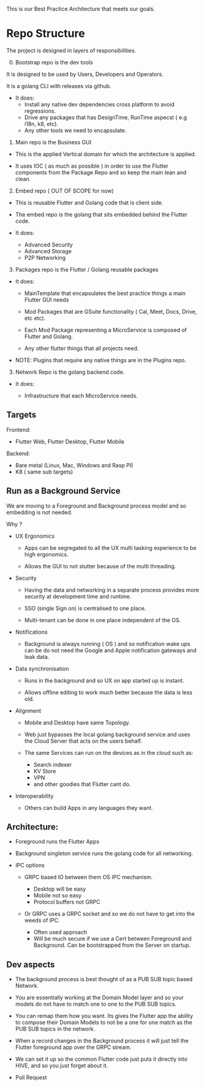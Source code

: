 
This is our Best Practice Architecture that meets our goals.



# Repo Structure

The project is designed in layers of responsibilities.

0. Bootstrap repo is the dev tools

It is designed to be used by Users, Developers and Operators.

It is a golang CLI with releases via github.

- It does:
	- Install any native dev dependencies cross platform to avoid regressions.
	- Drive any packages that has DesignTime, RunTime aspecst ( e.g i18n, k8, etc).
	- Any other tools we need to encapsulate.

1. Main repo is the Business GUI

- This is the applied Vertical domain for which the architecture is applied.

- It uses IOC ( as much as possible ) in order to use the Flutter components from the Package Repo and so keep the main lean and clean.


2. Embed repo ( OUT OF SCOPE for now)

- This is reusable Flutter and Golang code that is client side.

- The embed repo is the golang that sits embedded behind the Flutter code. 

- It does:
	- Advanced Security
	- Advanced Storage
	- P2P Networking

3. Packages repo is the Flutter / Golang reusable packages

- It does:

	- MainTemplate that encapsulates the best practice things a main Flutter GUI needs

	- Mod Packages that are GSuite functionality ( Cal, Meet, Docs, Drive, etc etc).
	- Each Mod Package representing a MicroService is composed of Flutter and Golang.

	- Any other flutter things that all projects need.

* NOTE: Plugins that require any native things are in the Plugins repo.

3. Network Repo is the golang backend code.

- It does:

	- Infrastructure that each MicroService needs.

## Targets

Frontend:
- Flutter Web, Flutter Desktop, Flutter Mobile

Backend:
- Bare metal (Linux, Mac, Windows and Rasp PI)
- K8 ( same sub targets)



## Run as a Background Service

We are moving to a Foreground and Background process model and so embedding is not needed.

Why ? 

- UX Ergonomics

	- Apps can be segregated to all the UX multi tasking experience to be high ergonomics.

	- Allows the GUI to not stutter because of the multi threading.

- Security

	- Having the data and networking in a separate process provides more security at development time and runtime. 

	- SSO (single Sign on) is centralised to one place.

	- Multi-tenant can be done in one place independent of the OS.

- Notifications

	- Background is always running ( OS ) and so notification wake ups can be do not need the Google and Apple notification gateways and leak data.

- Data synchronisation

	- Runs in the background and so UX on app started up is instant.
  
	- Allows offline editing to work much better because the data is less old.

- Alignment

	- Mobile and Desktop have same Topology.
	
	- Web just bypasses the local golang background service and uses the Cloud Server that acts on the users behalf.

	- The same Services can run on the devices as in the cloud such as:
		- Search indexer
		- KV Store
		- VPN 
		- and other goodies that Flutter cant do.

- Interoperability

	- Others can build Apps in any languages they want.


## Architecture:

- Foreground runs the Flutter Apps
- Background singleton service runs the golang code for all networking.
- IPC options

	- GRPC based IO between them OS IPC mechanism.
		- Desktop will be easy
  		- Mobile not so easy
		- Protocol buffers not GRPC

  	- Or GRPC uses a GRPC socket and so we do not have to get into the weeds of IPC.
    	- Often used approach
    	- Will be much secure if we use a Cert between Foreground and Background. Can be bootstrapped from the Server on startup.


## Dev aspects


- The background process is best thought of as a PUB SUB topic based Network.

- You are essentially working at the Domain Model layer and so your models do not have to match one to one to the PUB SUB topics.

- You can remap them how you want. Its gives the Flutter app the ability to compose their Domain Models to not be a one for one match as the PUB SUB topics in the network.

- When a record changes in the Background process it will just tell the Flutter foreground app over the GRPC stream.

- We can set it up so the common Flutter code just puts it directly into HIVE, and so you just forget about it.
- Pull Request
